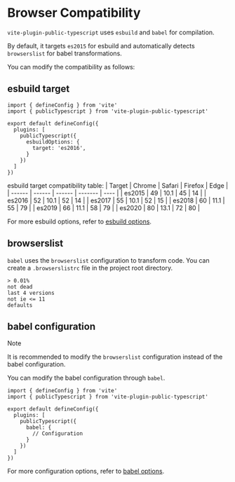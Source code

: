 # Browser Compatibility

`vite-plugin-public-typescript` uses `esbuild` and `babel` for compilation.

By default, it targets `es2015` for esbuild and automatically detects `browserslist` for babel transformations.

You can modify the compatibility as follows:

## esbuild target
```ts{7-9}
import { defineConfig } from 'vite'
import { publicTypescript } from 'vite-plugin-public-typescript'

export default defineConfig({
  plugins: [
    publicTypescript({
      esbuildOptions: {
        target: 'es2016',
      }
    })
  ]
})
```

esbuild target compatibility table:
| Target | Chrome | Safari | Firefox | Edge |
| ------ | ------ | ------ | ------- | ---- |
| es2015 | 49     | 10.1   | 45      | 14   |
| es2016 | 52     | 10.1   | 52      | 14   |
| es2017 | 55     | 10.1   | 52      | 15   |
| es2018 | 60     | 11.1   | 55      | 79   |
| es2019 | 66     | 11.1   | 58      | 79   |
| es2020 | 80     | 13.1   | 72      | 80   |

For more esbuild options, refer to [esbuild options](https://esbuild.github.io/api/#general-options).

## browserslist

`babel` uses the `browserslist` configuration to transform code. You can create a `.browserslistrc` file in the project root directory.

```
> 0.01%
not dead
last 4 versions
not ie <= 11
defaults
```

## babel configuration

> [!NOTE]
> It is recommended to modify the `browserslist` configuration instead of the babel configuration.

You can modify the babel configuration through `babel`.

```ts{7-9}
import { defineConfig } from 'vite'
import { publicTypescript } from 'vite-plugin-public-typescript'

export default defineConfig({
  plugins: [
    publicTypescript({
      babel: {
        // Configuration
      }
    })
  ]
})
```

For more configuration options, refer to [babel options](../reference/public-typescript#babel).
